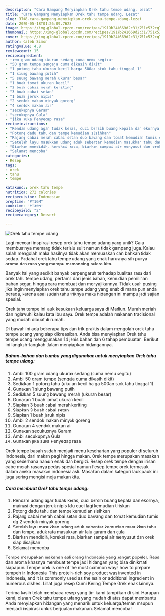 ```yaml
---
description: "Cara Gampang Menyiapkan Orek tahu tempe udang, Lezat"
title: "Cara Gampang Menyiapkan Orek tahu tempe udang, Lezat"
slug: 3708-cara-gampang-menyiapkan-orek-tahu-tempe-udang-lezat
date: 2020-05-18T01:26:09.762Z
image: https://img-global.cpcdn.com/recipes/1919b241669d2c31/751x532cq70/orek-tahu-tempe-udang-foto-resep-utama.jpg
thumbnail: https://img-global.cpcdn.com/recipes/1919b241669d2c31/751x532cq70/orek-tahu-tempe-udang-foto-resep-utama.jpg
cover: https://img-global.cpcdn.com/recipes/1919b241669d2c31/751x532cq70/orek-tahu-tempe-udang-foto-resep-utama.jpg
author: Caleb Simon
ratingvalue: 4.8
reviewcount: 15
recipeingredient:
- "100 gram udang ukuran sedang cuma nemu segitu"
- "50 gram tempe sengaja cuma dikasih dikit"
- "1 potong tahu ukuran kecil harga 500an stok tahu tinggal 1"
- "1 siung bawang putih"
- "5 suung bawang merah ukuran besar"
- "1 buah tomat ukuran kecil"
- "3 buah cabai merah keriting"
- "3 buah cabai setan"
- "1 buah jeruk nipis"
- "2 sendok makan minyak goreng"
- "4 sendok makan air"
- "secukupnya Garam"
- "secukupnya Gula"
- "jika suka Penyedap rasa"
recipeinstructions:
- "Rendam udang agar tudak keras, cuci bersih buang kepala dan ekornya, mainasi dengan jeruk nipis lalu cuci lagi kemudian tiriskan"
- "Potong dadu tahu dan tempe kemudian sisihkan"
- "Rajang cabai merah cabai setan duo bawang dan tomat kemudian tumis dg 2 sendok minyak goreng"
- "Setelah layu masukkan udang aduk sebentar kemudian masukkan tahu dan tempe, aduk rata masukkan air lalu garam dan gula"
- "Biarkan mendidih, koreksi rasa, biarkan sampai air menyusut dan orek siap disajikan"
- "Selamat mencoba"
categories:
- Resep
tags:
- orek
- tahu
- tempe

katakunci: orek tahu tempe 
nutrition: 272 calories
recipecuisine: Indonesian
preptime: "PT16M"
cooktime: "PT30M"
recipeyield: "2"
recipecategory: Dessert

---
```



![Orek tahu tempe udang](https://img-global.cpcdn.com/recipes/1919b241669d2c31/751x532cq70/orek-tahu-tempe-udang-foto-resep-utama.jpg)

Lagi mencari inspirasi resep orek tahu tempe udang yang unik? Cara membuatnya memang tidak terlalu sulit namun tidak gampang juga. Kalau salah mengolah maka hasilnya tidak akan memuaskan dan bahkan tidak sedap. Padahal orek tahu tempe udang yang enak harusnya sih punya aroma dan rasa yang mampu memancing selera kita.

Banyak hal yang sedikit banyak berpengaruh terhadap kualitas rasa dari orek tahu tempe udang, pertama dari jenis bahan, kemudian pemilihan bahan segar, hingga cara membuat dan menyajikannya. Tidak usah pusing jika ingin menyiapkan orek tahu tempe udang yang enak di mana pun anda berada, karena asal sudah tahu triknya maka hidangan ini mampu jadi sajian spesial.

Orek tahu tempe ini lauk kesukaan keluarga saya di Madiun. Murah meriah dan nglawuhi kalau kata ibu saya. Orek tempe adalah makanan tradisional yang mudah dibuat di rumah.


Di bawah ini ada beberapa tips dan trik praktis dalam mengolah orek tahu tempe udang yang siap dikreasikan. Anda bisa menyiapkan Orek tahu tempe udang menggunakan 14 jenis bahan dan 6 tahap pembuatan. Berikut ini langkah-langkah dalam menyiapkan hidangannya.

<!--inarticleads1-->

##### Bahan-bahan dan bumbu yang digunakan untuk menyiapkan Orek tahu tempe udang:

1. Ambil 100 gram udang ukuran sedang (cuma nemu segitu)
1. Ambil 50 gram tempe (sengaja cuma dikasih dikit)
1. Sediakan 1 potong tahu (ukuran kecil harga 500an stok tahu tinggal 1)
1. Gunakan 1 siung bawang putih
1. Sediakan 5 suung bawang merah (ukuran besar)
1. Gunakan 1 buah tomat ukuran kecil
1. Siapkan 3 buah cabai merah keriting
1. Siapkan 3 buah cabai setan
1. Siapkan 1 buah jeruk nipis
1. Ambil 2 sendok makan minyak goreng
1. Gunakan 4 sendok makan air
1. Gunakan secukupnya Garam
1. Ambil secukupnya Gula
1. Gunakan jika suka Penyedap rasa


Orek tempe basah sudah menjadi menu keseharian yang populer di seluruh Indonesia, dari makan pagi hingga makan. Orek tempe merupakan masakan yang sederhana namun enak dan bergizi. Resep orek tempe dengan irisan cabe merah rasanya pedas spesial namun Resep tempe orek termasuk dalam aneka masakan indonesia asli. Masakan dalam kategori lauk pauk ini juga sering mengisi meja makan kita. 

<!--inarticleads2-->

##### Cara membuat Orek tahu tempe udang:

1. Rendam udang agar tudak keras, cuci bersih buang kepala dan ekornya, mainasi dengan jeruk nipis lalu cuci lagi kemudian tiriskan
1. Potong dadu tahu dan tempe kemudian sisihkan
1. Rajang cabai merah cabai setan duo bawang dan tomat kemudian tumis dg 2 sendok minyak goreng
1. Setelah layu masukkan udang aduk sebentar kemudian masukkan tahu dan tempe, aduk rata masukkan air lalu garam dan gula
1. Biarkan mendidih, koreksi rasa, biarkan sampai air menyusut dan orek siap disajikan
1. Selamat mencoba


Tempe merupakan makanan asli orang Indonesia yang sangat populer. Rasa dan aroma khasnya membuat tempe jadi hidangan yang bisa dinikmati siapapun. Tempe orek is one of the most common ways how to prepare tempeh in Indonesia. This protein-rich soy product was invented in Indonesia, and it is commonly used as the main or additional ingredient in numerous dishes. Lihat juga resep Cumi Kering Tempe Orek enak lainnya. 

Terima kasih telah membaca resep yang tim kami tampilkan di sini. Harapan kami, olahan Orek tahu tempe udang yang mudah di atas dapat membantu Anda menyiapkan hidangan yang menarik untuk keluarga/teman maupun menjadi inspirasi untuk berjualan makanan. Selamat mencoba!
